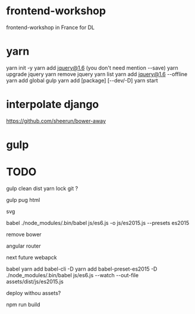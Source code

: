 # frontend-workshop
frontend-workshop in France for DL

# yarn
yarn init -y
yarn add jquery@1.6 (you don't need mention --save)
yarn upgrade jquery
yarn remove jquery
yarn list
yarn add jquery@1.6 --offline
yarn add global gulp
yarn add [package] [--dev/-D]
yarn start

# interpolate django
https://github.com/sheerun/bower-away

# gulp

# TODO
gulp clean dist
yarn lock git ?

gulp pug html

svg

babel
./node_modules/.bin/babel js/es6.js -o js/es2015.js --presets es2015

remove bower

angular router


next future
webapck

babel
yarn add babel-cli -D
yarn add babel-preset-es2015 -D
./node_modules/.bin/babel js/es6.js --watch --out-file assets/dist/js/es2015.js

deploy withou assets?


npm run build
